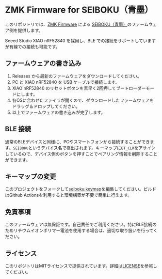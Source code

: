# ZMK Firmware for SEIBOKU（青墨）

このリポジトリでは、[ZMK Firmware](https://zmk.dev/) による [SEIBOKU（青墨）](https://github.com/snize/BOB-PMW3610-SEIBOKU)のファームウェア例を提供します。

Seeed Studio XIAO nRF52840 を採用し、BLE での接続をサポートしていますが有線での接続も可能です。

## ファームウェアの書き込み

1. Releases から最新のファームウェアをダウンロードしてください。
2. PC と XIAO nRF52840 を USB ケーブルで接続します。
3. XIAO nRF52840 のリセットボタンを素早く2回押してブートローダーモードにします。
4. 各OSに合わせたファイラが開くので、ダウンロードしたファームウェアをドラッグ＆ドロップしてください。
5. 以上でファームウェアの書き込みが完了します。

## BLE 接続

通常のBLEデバイスと同様に、PCやスマートフォンから接続することができます。`SEIBOKU`というデバイス名で検出されます。キーマップに`BT_CLR`をアサインしているので、デバイス側のボタンを押すことでペアリング情報を削除することができます。

## キーマップの変更

このプロジェクトをフォークして[seiboku.keymap](boards/shields/seiboku/seiboku.keymap)を編集してください。ビルドはGithub Actionsを利用すると環境構築が不要で簡単に行えます。

## 免責事項

このファームウェアは無保証です。自己責任でご利用ください。特にBLE接続のためリチウムイオンポリマー電池を使用する場合は、適切な取り扱いを行ってください。

## ライセンス

このリポジトリはMITライセンスで提供されています。詳細は[LICENSE](LICENSE)を参照してください。
